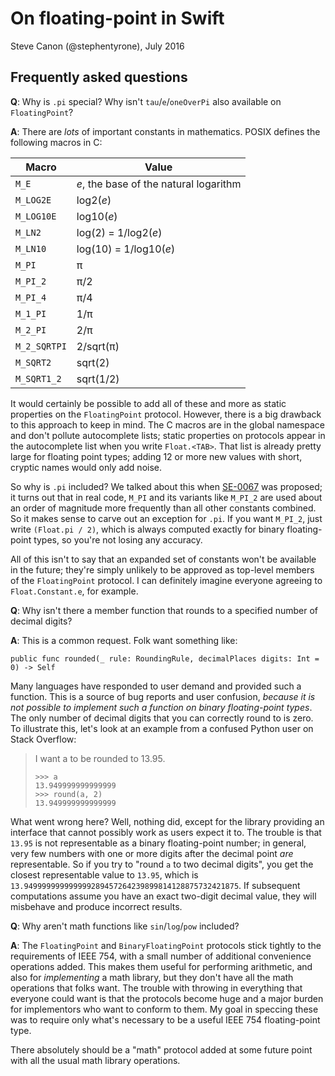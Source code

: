 # On floating-point in Swift
Steve Canon (@stephentyrone), July 2016

## Frequently asked questions
**Q**: Why is `.pi` special?  Why isn't `tau`/`e`/`oneOverPi` also available on `FloatingPoint`?

**A**: There are *lots* of important constants in mathematics.  POSIX defines the following macros in C:

|Macro|Value|
|-----|-----|
|`M_E` | *e*, the base of the natural logarithm |
|`M_LOG2E` | log2(*e*) |
|`M_LOG10E`| log10(*e*) |
|`M_LN2`| log(2) = 1/log2(*e*) |
|`M_LN10` | log(10) = 1/log10(*e*) |
|`M_PI` | π |
|`M_PI_2` | π/2 |
|`M_PI_4` | π/4 |
|`M_1_PI` | 1/π |
|`M_2_PI` | 2/π |
|`M_2_SQRTPI` | 2/sqrt(π) |
|`M_SQRT2` | sqrt(2) |
|`M_SQRT1_2` | sqrt(1/2) |

It would certainly be possible to add all of these and more as static properties on the `FloatingPoint` protocol.  However, there is a big drawback to this approach to keep in mind.  The C macros are in the global namespace and don't pollute autocomplete lists; static properties on protocols appear in the autocomplete list when you write `Float.<TAB>`.  That list is already pretty large for floating point types; adding 12 or more new values with short, cryptic names would only add noise.

So why is `.pi` included?  We talked about this when [SE-0067](https://github.com/apple/swift-evolution/blob/master/proposals/0067-floating-point-protocols.md) was proposed; it turns out that in real code, `M_PI` and its variants like `M_PI_2` are used about an order of magnitude more frequently than all other constants combined.  So it makes sense to carve out an exception for `.pi`.  If you want `M_PI_2`, just write `(Float.pi / 2)`, which is always computed exactly for binary floating-point types, so you're not losing any accuracy.

All of this isn't to say that an expanded set of constants won't be available in the future; they're simply unlikely to be approved as top-level members of the `FloatingPoint` protocol.  I can definitely imagine everyone agreeing to `Float.Constant.e`, for example.

**Q**: Why isn't there a member function that rounds to a specified number of decimal digits?

**A**: This is a common request.  Folk want something like:
~~~
public func rounded(_ rule: RoundingRule, decimalPlaces digits: Int = 0) -> Self
~~~
Many languages have responded to user demand and provided such a function.  This is a source of bug reports and user confusion, *because it is not possible to implement such a function on binary floating-point types*.  The only number of decimal digits that you can correctly round to is zero.  To illustrate this, let's look at an example from a confused Python user on Stack Overflow:

> I want a to be rounded to 13.95.
> ~~~
> >>> a
> 13.949999999999999
> >>> round(a, 2)
> 13.949999999999999
> ~~~

What went wrong here?  Well, nothing did, except for the library providing an interface that cannot possibly work as users expect it to.  The trouble is that `13.95` is not representable as a binary floating-point number; in general, very few numbers with one or more digits after the decimal point *are* representable.  So if you try to "round `a` to two decimal digits", you get the closest representable value to `13.95`, which is `13.949999999999999289457264239899814128875732421875`.  If subsequent computations assume you have an exact two-digit decimal value, they will misbehave and produce incorrect results.

**Q**: Why aren't math functions like `sin`/`log`/`pow` included?

**A**: The `FloatingPoint` and `BinaryFloatingPoint` protocols stick tightly to the requirements of IEEE 754, with a small number of additional convenience operations added.  This makes them useful for performing arithmetic, and also for *implementing* a math library, but they don't have all the math operations that folks want.  The trouble with throwing in everything that everyone could want is that the protocols become huge and a major burden for implementors who want to conform to them.  My goal in speccing these was to require only what's necessary to be a useful IEEE 754 floating-point type.

There absolutely should be a "math" protocol added at some future point with all the usual math library operations.
